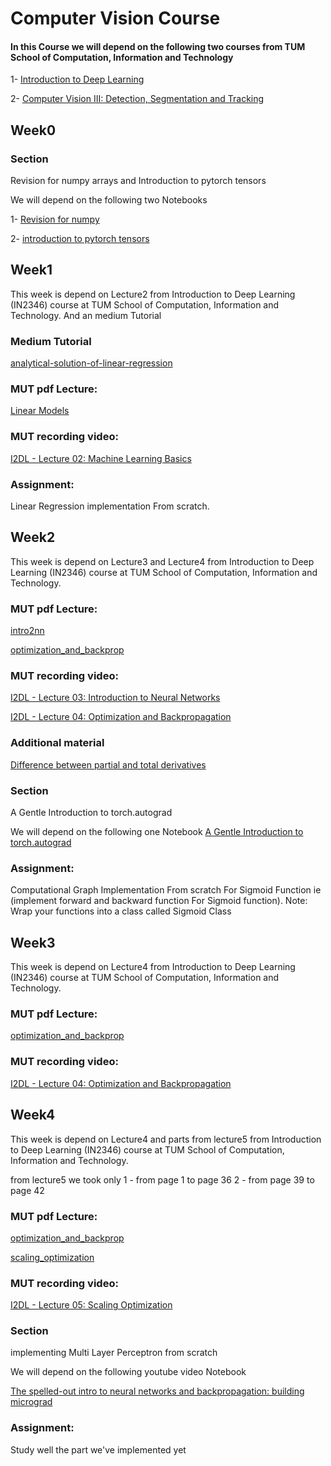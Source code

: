 # Computer Vision Course
#### In this Course we will depend on the following two courses from TUM School of Computation, Information and Technology

1- [Introduction to Deep Learning](https://cvg.cit.tum.de/teaching/ws2024/i2dl)

2- [Computer Vision III: Detection, Segmentation and Tracking](https://cvg.cit.tum.de/teaching/ws2024/cv3)

## Week0
### Section
Revision for numpy arrays and Introduction to pytorch tensors

We will depend on the following two Notebooks

1- [Revision for numpy](https://nbviewer.org/github/jrjohansson/scientific-python-lectures/blob/master/Lecture-2-Numpy.ipynb)

2- [introduction to pytorch tensors](https://pytorch.org/tutorials/beginner/basics/tensorqs_tutorial.html)

## Week1
This week is depend on Lecture2 from Introduction to Deep Learning (IN2346) course at TUM School of Computation, Information and Technology.
And an medium Tutorial

### Medium Tutorial
[analytical-solution-of-linear-regression](https://medium.com/towards-data-science/analytical-solution-of-linear-regression-a0e870b038d5)

### MUT pdf Lecture:
[Linear Models](https://cvg.cit.tum.de/_media/teaching/ws2024/i2dl/2.linear.pdf)

### MUT recording video: 
[I2DL - Lecture 02: Machine Learning Basics](https://youtu.be/Ui7-QwAoHmA?si=6QYzoinM74muuJN_)


### Assignment:
Linear Regression implementation From scratch.

## Week2
This week is depend on Lecture3 and Lecture4 from Introduction to Deep Learning (IN2346) course at TUM School of Computation, Information and Technology.

### MUT pdf Lecture:
[intro2nn](https://cvg.cit.tum.de/_media/teaching/ws2024/i2dl/3.intro2nn.pdf)

[optimization_and_backprop](https://cvg.cit.tum.de/_media/teaching/ws2024/i2dl/4.optimization_and_backprop.pdf)

### MUT recording video: 
[I2DL - Lecture 03: Introduction to Neural Networks](https://youtu.be/1cmdxeEDkd8?si=q9QKDaPYI7u1rpX3)

[I2DL - Lecture 04: Optimization and Backpropagation](https://youtu.be/2e1csSPTGPQ?si=XINo7gd8GQO64srV)

### Additional material
[Difference between partial and total derivatives](https://youtu.be/Kp7sSp5Kn7o?si=t2-MZmd1tu4OmUJJ)


### Section
A Gentle Introduction to torch.autograd

We will depend on the following one Notebook
[A Gentle Introduction to torch.autograd](https://pytorch.org/tutorials/beginner/blitz/autograd_tutorial.html)

### Assignment:
Computational Graph Implementation From scratch For Sigmoid Function ie (implement forward and backward function For Sigmoid function).
Note: Wrap your functions into a class called Sigmoid Class

## Week3
This week is depend on Lecture4 from Introduction to Deep Learning (IN2346) course at TUM School of Computation, Information and Technology.

### MUT pdf Lecture:
[optimization_and_backprop](https://cvg.cit.tum.de/_media/teaching/ws2024/i2dl/4.optimization_and_backprop.pdf)

### MUT recording video: 
[I2DL - Lecture 04: Optimization and Backpropagation](https://youtu.be/2e1csSPTGPQ?si=XINo7gd8GQO64srV)


## Week4
This week is depend on Lecture4 and parts from lecture5 from Introduction to Deep Learning (IN2346) course at TUM School of Computation, Information and Technology.

from lecture5 we took only
1 - from page 1 to page 36
2 - from page 39 to page 42

### MUT pdf Lecture:
[optimization_and_backprop](https://cvg.cit.tum.de/_media/teaching/ws2024/i2dl/4.optimization_and_backprop.pdf)

[scaling_optimization](https://cvg.cit.tum.de/_media/teaching/ws2024/i2dl/5.scaling_optimization.pdf)

### MUT recording video: 
[I2DL - Lecture 05: Scaling Optimization](https://www.youtube.com/watch?v=S2k8ZlLXprE)

### Section
implementing Multi Layer Perceptron from scratch

We will depend on the following youtube video Notebook

[The spelled-out intro to neural networks and backpropagation: building micrograd](https://youtu.be/VMj-3S1tku0?si=ydZBX7MscR2m9c_u)

### Assignment:
Study well the part we've implemented yet

